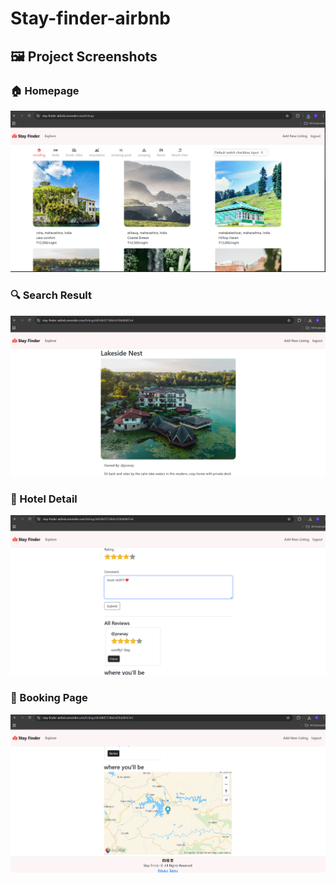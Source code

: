 # Stay-finder-airbnb

## 🖼️ Project Screenshots

### 🏠 Homepage
![Homepage](https://github.com/Pranay-Web0Dev/Stay-finder-airbnb/blob/main/images/Screenshot%202025-06-02%20205249.png?raw=true)

### 🔍 Search Result
![Search Result](https://github.com/Pranay-Web0Dev/Stay-finder-airbnb/blob/main/images/Screenshot%202025-06-02%20205311.png?raw=true)

### 📄 Hotel Detail
![Hotel Detail](https://github.com/Pranay-Web0Dev/Stay-finder-airbnb/blob/main/images/Screenshot%202025-06-02%20205437.png?raw=true)

### 🧾 Booking Page
![Booking Page](https://github.com/Pranay-Web0Dev/Stay-finder-airbnb/blob/main/images/Screenshot%202025-06-02%20205458.png?raw=true)
